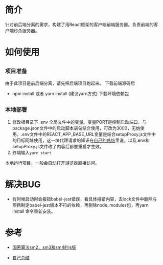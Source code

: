 # 简介
针对前后端分离的需求，构建了用React框架的客户端前端服务器。负责前端的客户端秒杀服务器。

# 如何使用
## `项目准备`
由于此项目是前后端分离，请先把后端项目跑起来。
下载前端源码后
- npm install   或者 yarn install (建议yarn方式)
下载环境依赖包
## `本地部署`
1. 修改根目录下 .env 全局文件中的变量。变量PORT是控制启动端口，与package.json文件中的启动脚本语句结合使用，可改为3000，无妨使用。.env文件中的REACT_APP_BASE_URL变量是结合setupProxy.js文件中的目标网址使用，这一块代理请求的知识在[自己的总结](./THINK.md)里说。以及.env和setupProxy.js文件改了内容后都要重启才生效。
2. 终端输入```yarn start```

本地运行项目，一般会自动打开游览器直接访问。

# 解决BUG
- 有时候启动时会报错babel-jest错误，看具体报错内容，去lock文件中删除与项目制定babel-jest版本不符的依赖，再删除node_modules包，再yarn install 命令重新安装。

# 参考
- [国密算法sm2、sm3和sm4的js版](https://github.com/JuneAndGreen/sm-crypto)

- [自己总结](./THINK.md)
